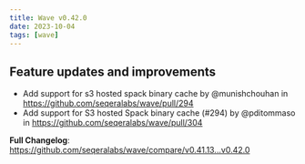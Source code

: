 ```yaml
---
title: Wave v0.42.0
date: 2023-10-04
tags: [wave]
---
```


## Feature updates and improvements

* Add support for s3 hosted spack binary cache by @munishchouhan in https://github.com/seqeralabs/wave/pull/294
* Add support for S3 hosted Spack binary cache (#294) by @pditommaso in https://github.com/seqeralabs/wave/pull/304


**Full Changelog**: https://github.com/seqeralabs/wave/compare/v0.41.13...v0.42.0
